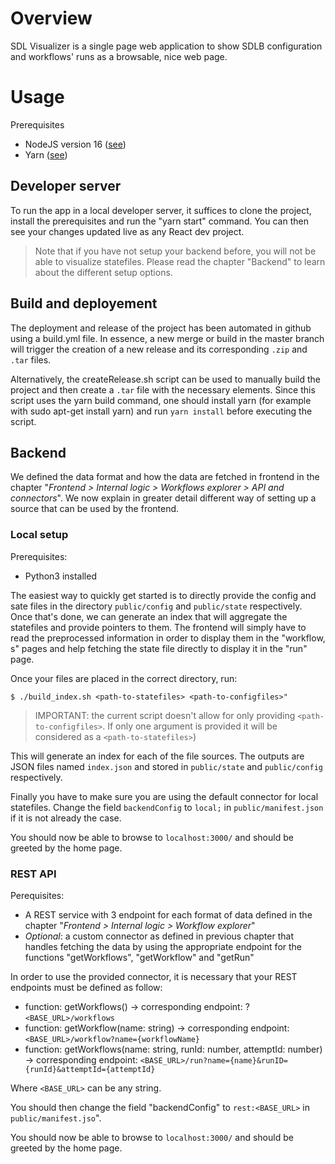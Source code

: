 # Overview
SDL Visualizer is a single page web application to show SDLB configuration and workflows' runs as a browsable, nice web page.

# Usage

Prerequisites
- NodeJS version 16 ([see](https://nodejs.dev/en/download/))
- Yarn ([see](https://classic.yarnpkg.com/lang/en/docs/install/#windows-stable))

## Developer server

To run the app in a local developer server, it suffices to clone the project, install the prerequisites and run the "yarn start" command. You can then see your changes updated live as any React dev project.

> Note that if you have not setup your backend before, you will not be able to visualize statefiles. Please read the chapter "Backend" to learn about the different setup options.

## Build and deployement

The deployment and release of the project has been automated in github using a build.yml file. In essence, a new merge or build in the master branch will trigger the creation of a new release and its corresponding `.zip` and `.tar` files.

Alternatively, the createRelease.sh script can be used to manually build the project and then create a `.tar` file with the necessary elements. Since this script uses the yarn build command, one should install yarn (for example with sudo apt-get install yarn) and run `yarn install` before executing the script.


## Backend

We defined the data format and how the data are fetched in frontend in the chapter "_Frontend > Internal logic > Workflows explorer > API and connectors_". We now explain in greater detail different way of setting up a source that can be used by the frontend.

### Local setup

Prerequisites:
- Python3 installed


The easiest way to quickly get started is to directly provide the config and sate files in the directory `public/config` and `public/state` respectively. Once that's done, we can generate an index that will aggregate the statefiles and provide pointers to them. The frontend will simply have to read the preprocessed information in order to display them in the "workflow, s" pages and help fetching the state file directly to display it in the "run" page.

Once your files are placed in the correct directory, run:
````
$ ./build_index.sh <path-to-statefiles> <path-to-configfiles>"
```` 

> IMPORTANT: the current script doesn't allow for only providing `<path-to-configfiles>`. If only one argument is provided it will be considered as a `<path-to-statefiles>`)

This will generate an index for each of the file sources. The outputs are JSON files named `index.json` and stored in `public/state` and `public/config` respectively.

Finally you have to make sure you are using the default connector for local statefiles. Change the field `backendConfig` to `local;` in `public/manifest.json` if it is not already the case.

You should now be able to browse to `localhost:3000/` and should be greeted by the home page.

### REST API

Perequisites:
- A REST service with 3 endpoint for each format of data defined in the chapter "_Frontend > Internal logic > Workflow explorer_"
- *Optional*: a custom connector as defined in previous chapter that handles fetching the data by using the appropriate endpoint for the functions "getWorkflows", "getWorkflow" and "getRun"

In order to use the provided connector, it is necessary that your REST endpoints must be defined as follow:

- function: getWorkflows() → corresponding endpoint: ?`<BASE_URL>/workflows`
- function: getWorkflow(name: string) → corresponding endpoint: `<BASE_URL>/workflow?name={workflowName}`
- function: getWorkflows(name: string, runId: number, attemptId: number) → corresponding endpoint: `<BASE_URL>/run?name={name}&runID={runId}&attemptId={attemptId}`

Where `<BASE_URL>` can be any string.

You should then change the field "backendConfig" to `rest:<BASE_URL>` in `public/manifest.jso`".

You should now be able to browse to `localhost:3000/` and should be greeted by the home page.

